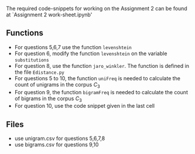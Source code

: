 The required code-snippets for working on the Assignment 2 can be found at `Assignment 2 work-sheet.ipynb'

## Functions
- For questions 5,6,7 use the function `levenshtein`
- For question 6, modify the function `levenshtein` on the variable `substitutions`
- For question 8, use the function `jaro_winkler`. The function is defined in the file `Edistance.py`
- For questions 5 to 10, the function `uniFreq` is needed to calculate the count of unigrams in the corpus $C_3$
- For question 9, the function `bigramFreq` is needed to calculate the count of bigrams in the corpus $C_3$
- For question 10, use the code snippet given in the last cell

## Files
- use unigram.csv for questions 5,6,7,8
- use bigrams.csv for questions 9,10 
